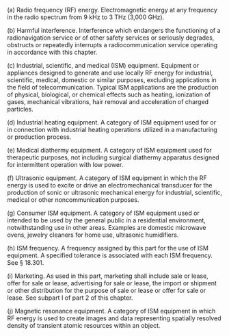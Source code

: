 (a) Radio frequency (RF) energy. Electromagnetic energy at any frequency in the radio spectrum from 9 kHz to 3 THz (3,000 GHz).

(b) Harmful interference. Interference which endangers the functioning of a radionavigation service or of other safety services or seriously degrades, obstructs or repeatedly interrupts a radiocommunication service operating in accordance with this chapter.
              

(c) Industrial, scientific, and medical (ISM) equipment. Equipment or appliances designed to generate and use locally RF energy for industrial, scientific, medical, domestic or similar purposes, excluding applications in the field of telecommunication. Typical ISM applications are the production of physical, biological, or chemical effects such as heating, ionization of gases, mechanical vibrations, hair removal and acceleration of charged particles.

(d) Industrial heating equipment. A category of ISM equipment used for or in connection with industrial heating operations utilized in a manufacturing or production process.

(e) Medical diathermy equipment. A category of ISM equipment used for therapeutic purposes, not including surgical diathermy apparatus designed for intermittent operation with low power.

(f) Ultrasonic equipment. A category of ISM equipment in which the RF energy is used to excite or drive an electromechanical transducer for the production of sonic or ultrasonic mechanical energy for industrial, scientific, medical or other noncommunication purposes.

(g) Consumer ISM equipment. A category of ISM equipment used or intended to be used by the general public in a residential environment, notwithstanding use in other areas. Examples are domestic microwave ovens, jewelry cleaners for home use, ultrasonic humidifiers.

(h) ISM frequency. A frequency assigned by this part for the use of ISM equipment. A specified tolerance is associated with each ISM frequency. See § 18.301.

(i) Marketing. As used in this part, marketing shall include sale or lease, offer for sale or lease, advertising for sale or lease, the import or shipment or other distribution for the purpose of sale or lease or offer for sale or lease. See subpart I of part 2 of this chapter.

(j) Magnetic resonance equipment. A category of ISM equipment in which RF energy is used to create images and data representing spatially resolved density of transient atomic resources within an object.
              

